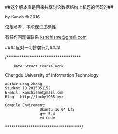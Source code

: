 ##这个版本库是用来共享讨论数据结构上机题的代码的##

by Kanch © 2016    

仅限参考，不能保证正确性

有任何问题请联系 kanchisme@gmail.com

####反对一切抄袭行为####

/***********************************

        Date Struct Course Work 
Chengdu University of Information Technology

    Author:Long Zhang
    Student ID:2015051152
    E-mail: kanchisme@gmail.com
    Blog:  http://lucky1965.xyz

    Compile Envirement:
                    Ubuntu 16.04 LTS
                    g++ 5.4
                    VS Code 
************************************/